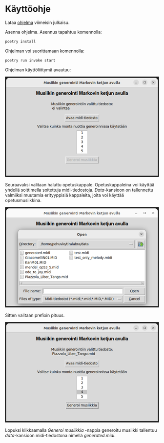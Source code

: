 # Käyttöohje

Lataa [ohjelma](https://github.com/phuvio/tiralabra/releases) viimeisin julkaisu.

Asenna ohjelma. Asennus tapahtuu komennolla:

```bash
poetry install
```

Ohjelman voi suorittamaan komennolla:

```bash
poetry run invoke start
```

Ohjelman käyttöliittymä avautuu:

![Ohjelman käyttöliittymä](./kuvat/musiikin_generointi_1.png)

Seuraavaksi valitaan haluttu opetuskappale. Opetuskappaleina voi käyttää yhdellä soittimella soitettuja midi-tiedostoja. *Data*-kansioon on tallennettu valmiiksi muutamia erityyppisiä kappaleita, joita voi käyttää opetusmusiikkina.

![Opetuskappaleen valinta](./kuvat/musiikin_generointi_2.png)

Sitten valitaan prefixin pituus.

![Prefixin pituuden valinta](./kuvat/musiikin_generointi_3.png)

Lopuksi klikkaamalla *Generoi musiikkia* -nappia generoitu musiikki tallentuu *data*-kansioon midi-tiedostona nimellä *generated.midi*.
